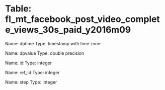 Table: fl_mt_facebook_post_video_complete_views_30s_paid_y2016m09
=================================================================

Name: dptime
Type: timestamp with time zone

Name: dpvalue
Type: double precision

Name: id
Type: integer

Name: ref_id
Type: integer

Name: step
Type: integer

